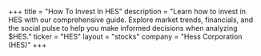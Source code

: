 +++
title = "How To Invest In HES"
description = "Learn how to invest in HES with our comprehensive guide. Explore market trends, financials, and the social pulse to help you make informed decisions when analyzing $HES."
ticker = "HES"
layout = "stocks"
company = "Hess Corporation (HES)"
+++

